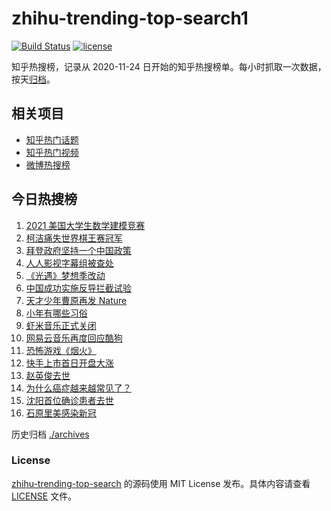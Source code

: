 # zhihu-trending-top-search1

[![Build Status](https://github.com/justjavac/zhihu-trending-top-search/workflows/ci/badge.svg?branch=main)](https://github.com/justjavac/zhihu-trending-top-search/actions)
[![license](https://img.shields.io/github/license/justjavac/zhihu-trending-top-search)](https://github.com/justjavac/zhihu-trending-top-search/blob/main/LICENSE)

知乎热搜榜，记录从 2020-11-24 日开始的知乎热搜榜单。每小时抓取一次数据，按天[归档](./archives)。

## 相关项目

- [知乎热门话题](https://github.com/justjavac/zhihu-trending-hot-questions)
- [知乎热门视频](https://github.com/justjavac/zhihu-trending-hot-video)
- [微博热搜榜](https://github.com/justjavac/weibo-trending-hot-search)

## 今日热搜榜

<!-- BEGIN -->
<!-- 最后更新时间 Fri Feb 05 2021 13:20:55 GMT+0800 (CST) -->
1. [2021 美国大学生数学建模竞赛](https://www.zhihu.com/search?q=2021美赛)
1. [柯洁痛失世界棋王赛冠军](https://www.zhihu.com/search?q=柯洁)
1. [拜登政府坚持一个中国政策](https://www.zhihu.com/search?q=拜登政府)
1. [人人影视字幕组被查处](https://www.zhihu.com/search?q=人人影视字幕组)
1. [《光遇》梦想季改动](https://www.zhihu.com/search?q=光遇)
1. [中国成功实施反导拦截试验](https://www.zhihu.com/search?q=陆基中段反导)
1. [天才少年曹原再发 Nature](https://www.zhihu.com/search?q=曹原)
1. [小年有哪些习俗](https://www.zhihu.com/search?q=小年)
1. [虾米音乐正式关闭](https://www.zhihu.com/search?q=虾米音乐)
1. [网易云音乐再度回应酷狗](https://www.zhihu.com/search?q=网易云酷狗)
1. [恐怖游戏《烟火》](https://www.zhihu.com/search?q=烟火)
1. [快手上市首日开盘大涨](https://www.zhihu.com/search?q=快手上市)
1. [赵英俊去世](https://www.zhihu.com/search?q=赵英俊去世)
1. [为什么癌症越来越常见了？](https://www.zhihu.com/search?q=癌症)
1. [沈阳首位确诊患者去世](https://www.zhihu.com/search?q=沈阳尹老太)
1. [石原里美感染新冠](https://www.zhihu.com/search?q=石原里美新冠)
<!-- END -->

历史归档 [./archives](./archives)

### License

[zhihu-trending-top-search](https://github.com/justjavac/zhihu-trending-top-search) 的源码使用 MIT License 发布。具体内容请查看 [LICENSE](./LICENSE) 文件。

